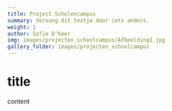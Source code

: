 ```yaml
---
title: Project Scholencampus
summary: Vervang dit textje door iets anders.
weight: 1
author: Sofie D'heer
img: images/projecten_schoolcampus/Afbeelding1.jpg
gallery_folder: images/projecten_schoolcampus
---
```

# title

content
